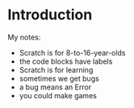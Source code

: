 # Introduction

My notes:
- Scratch is for 8-to-16-year-olds
- the code blocks have labels
- Scratch is for learning
- sometimes we get bugs
- a bug means an Error
- you could make games
